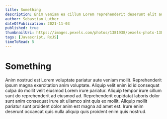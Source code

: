 ```yaml
---
title: Something
description: Enim veniam ea cillum Lorem reprehenderit deserunt elit aute voluptate consectetur sunt nostrud velit non. Culpa dolor magna in culpa cillum mollit non mollit non deserunt.
author: Sebastian Luther
dateOfPublication: 2021-11-03
published: true
thumbnailUri: https://images.pexels.com/photos/1381938/pexels-photo-1381938.jpeg?auto=compress&cs=tinysrgb&dpr=2&h=200&w=500
tags: [Javascript, RxJS]
timeToRead: 5
---
```


# Something

Anim nostrud est Lorem voluptate pariatur aute veniam mollit. Reprehenderit ipsum magna exercitation anim voluptate. Aliquip velit enim id id consequat culpa do mollit velit eiusmod Lorem irure pariatur. Aliquip tempor irure cillum sunt do reprehenderit ad eiusmod ad. Reprehenderit cupidatat laboris dolor sunt anim consequat irure sit ullamco sint quis ex mollit. Aliquip mollit pariatur sunt proident dolor anim est magna ad amet est. Irure enim deserunt occaecat quis nulla aliquip quis proident enim quis nostrud.
